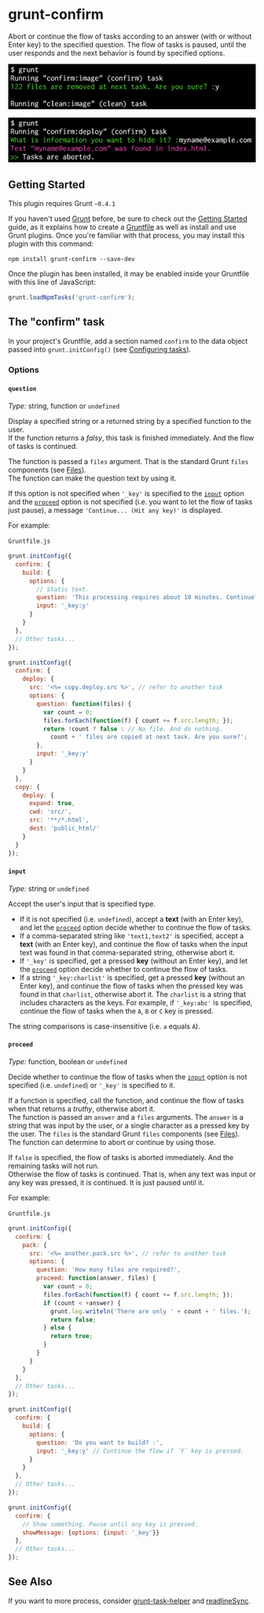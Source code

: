 # grunt-confirm

Abort or continue the flow of tasks according to an answer (with or without Enter key) to the specified question. The flow of tasks is paused, until the user responds and the next behavior is found by specified options.

![sample](cl_01.png)

![sample](cl_02.png)

## Getting Started

This plugin requires Grunt `~0.4.1`

If you haven't used [Grunt](http://gruntjs.com/) before, be sure to check out the [Getting Started](http://gruntjs.com/getting-started) guide, as it explains how to create a [Gruntfile](http://gruntjs.com/sample-gruntfile) as well as install and use Grunt plugins. Once you're familiar with that process, you may install this plugin with this command:

```shell
npm install grunt-confirm --save-dev
```

Once the plugin has been installed, it may be enabled inside your Gruntfile with this line of JavaScript:

```js
grunt.loadNpmTasks('grunt-confirm');
```

## The "confirm" task

In your project's Gruntfile, add a section named `confirm` to the data object passed into `grunt.initConfig()` (see [Configuring tasks](http://gruntjs.com/configuring-tasks)).

### Options

#### `question`

*Type:* string, function or `undefined`

Display a specified string or a returned string by a specified function to the user.  
If the function returns a *falsy*, this task is finished immediately. And the flow of tasks is continued.

The function is passed a `files` argument. That is the standard Grunt `files` components (see [Files](http://gruntjs.com/configuring-tasks#files)).  
The function can make the question text by using it.

If this option is not specified when `'_key'` is specified to the [`input`](#input) option and the [`proceed`](#proceed) option is not specified (i.e. you want to let the flow of tasks just pause), a message `'Continue... (Hit any key)'` is displayed.

For example:

`Gruntfile.js`

```js
grunt.initConfig({
  confirm: {
    build: {
      options: {
        // Static text.
        question: 'This processing requires about 10 minutes. Continue?',
        input: '_key:y'
      }
    }
  },
  // Other tasks...
});
```

```js
grunt.initConfig({
  confirm: {
    deploy: {
      src: '<%= copy.deploy.src %>', // refer to another task
      options: {
        question: function(files) {
          var count = 0;
          files.forEach(function(f) { count += f.src.length; });
          return !count ? false : // No file. And do nothing.
            count + ' files are copied at next task. Are you sure?';
        },
        input: '_key:y'
      }
    }
  },
  copy: {
    deploy: {
      expand: true,
      cwd: 'src/',
      src: '**/*.html',
      dest: 'public_html/'
    }
  }
});
```

#### `input`

*Type:* string or `undefined`

Accept the user's input that is specified type.

* If it is not specified (i.e. `undefined`), accept a **text** (with an Enter key), and let the [`proceed`](#proceed) option decide whether to continue the flow of tasks.
* If a comma-separated string like `'text1,text2'` is specified, accept a **text** (with an Enter key), and continue the flow of tasks when the input text was found in that comma-separated string, otherwise abort it.
* If `'_key'` is specified, get a pressed **key** (without an Enter key), and let the [`proceed`](#proceed) option decide whether to continue the flow of tasks.
* If a string `'_key:charlist'` is specified, get a pressed **key** (without an Enter key), and continue the flow of tasks when the pressed key was found in that `charlist`, otherwise abort it. The `charlist` is a string that includes characters as the keys. For example, if `'_key:abc'` is specified, continue the flow of tasks when the `A`, `B` or `C` key is pressed.

The string comparisons is case-insensitive (i.e. `a` equals `A`).

#### `proceed`

*Type:* function, boolean or `undefined`

Decide whether to continue the flow of tasks when the [`input`](#input) option is not specified (i.e. `undefined`) or `'_key'` is specified to it.

If a function is specified, call the function, and continue the flow of tasks when that returns a *truthy*, otherwise abort it.  
The function is passed an `answer` and a `files` arguments. The `answer` is a string that was input by the user, or a single character as a pressed key by the user. The `files` is the standard Grunt `files` components (see [Files](http://gruntjs.com/configuring-tasks#files)).  
The function can determine to abort or continue by using those.

If `false` is specified, the flow of tasks is aborted immediately. And the remaining tasks will not run.  
Otherwise the flow of tasks is continued. That is, when any text was input or any key was pressed, it is continued. It is just paused until it.

For example:

`Gruntfile.js`

```js
grunt.initConfig({
  confirm: {
    pack: {
      src: '<%= another.pack.src %>', // refer to another task
      options: {
        question: 'How many files are required?',
        proceed: function(answer, files) {
          var count = 0;
          files.forEach(function(f) { count += f.src.length; });
          if (count < +answer) {
            grunt.log.writeln('There are only ' + count + ' files.');
            return false;
          } else {
            return true;
          }
        }
      }
    }
  },
  // Other tasks...
});
```

```js
grunt.initConfig({
  confirm: {
    build: {
      options: {
        question: 'Do you want to build? :',
        input: '_key:y' // Continue the flow if `Y` key is pressed.
      }
    }
  },
  // Other tasks...
});
```

```js
grunt.initConfig({
  confirm: {
    // Show something. Pause until any key is pressed.
    showMessage: {options: {input: '_key'}}
  },
  // Other tasks...
});
```

## See Also

If you want to more process, consider [grunt-task-helper](https://github.com/anseki/grunt-task-helper) and [readlineSync](https://github.com/anseki/readline-sync).
